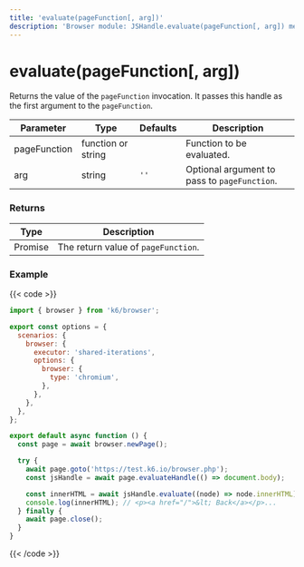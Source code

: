 ```yaml
---
title: 'evaluate(pageFunction[, arg])'
description: 'Browser module: JSHandle.evaluate(pageFunction[, arg]) method'
---
```


# evaluate(pageFunction[, arg])

Returns the value of the `pageFunction` invocation. It passes this handle as the first argument to the `pageFunction`.

<TableWithNestedRows>

| Parameter    | Type               | Defaults | Description                                  |
| ------------ | ------------------ | -------- | -------------------------------------------- |
| pageFunction | function or string |          | Function to be evaluated.                    |
| arg          | string             | `''`     | Optional argument to pass to `pageFunction`. |

</TableWithNestedRows>

### Returns

| Type         | Description                         |
| ------------ | ----------------------------------- |
| Promise<any> | The return value of `pageFunction`. |

### Example

{{< code >}}

<!-- eslint-skip -->

```javascript
import { browser } from 'k6/browser';

export const options = {
  scenarios: {
    browser: {
      executor: 'shared-iterations',
      options: {
        browser: {
          type: 'chromium',
        },
      },
    },
  },
};

export default async function () {
  const page = await browser.newPage();

  try {
    await page.goto('https://test.k6.io/browser.php');
    const jsHandle = await page.evaluateHandle(() => document.body);

    const innerHTML = await jsHandle.evaluate((node) => node.innerHTML);
    console.log(innerHTML); // <p><a href="/">&lt; Back</a></p>...
  } finally {
    await page.close();
  }
}
```

{{< /code >}}
